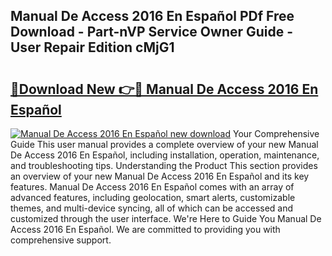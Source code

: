 ## Manual De Access 2016 En Español PDf Free Download - Part-nVP Service Owner Guide - User Repair Edition cMjG1

# <h2><a href="http://bc16641.oget.top/?id=Manual+De+Access+2016+En+Espa%c3%b1ol">🔗Download New 👉🔴 Manual De Access 2016 En Español</a></h2>

[![Manual De Access 2016 En Español new download](https://i.imgur.com/5g1atiW.png)](http://bc16641.oget.top/?id=Manual+De+Access+2016+En+Espa%c3%b1ol)
Your Comprehensive Guide This user manual provides a complete overview of your new Manual De Access 2016 En Español, including installation, operation, maintenance, and troubleshooting tips. Understanding the Product This section provides an overview of your new Manual De Access 2016 En Español and its key features. Manual De Access 2016 En Español comes with an array of advanced features, including geolocation, smart alerts, customizable themes, and multi-device syncing, all of which can be accessed and customized through the user interface. We're Here to Guide You Manual De Access 2016 En Español. We are committed to providing you with comprehensive support.
